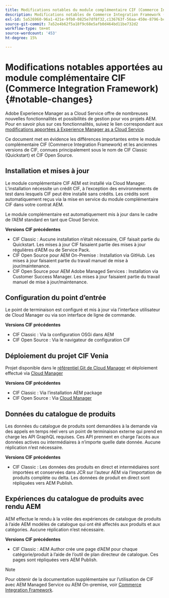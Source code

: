 ```yaml
---
title: Modifications notables du module complémentaire CIF (Commerce Integration Framework)
description: Modifications notables de Commerce Integration Framework (CIF) par rapport aux anciennes versions de CIF.
exl-id: 5a526960-96a1-421e-9fb0-0825e7df8f32,c136763f-56aa-450e-8796-bc84bf6c205d
source-git-commit: 7a52e4b62f5a18f9c68e5afb0d464bd11be732d2
workflow-type: tm+mt
source-wordcount: '453'
ht-degree: 15%

---
```


# Modifications notables apportées au module complémentaire CIF (Commerce Integration Framework){#notable-changes}

Adobe Experience Manager as a Cloud Service offre de nombreuses nouvelles fonctionnalités et possibilités de gestion pour vos projets AEM. Pour en savoir plus sur ces fonctionnalités, suivez le lien correspondant aux [modifications apportées à Experience Manager as a Cloud Service](/help/release-notes/aem-cloud-changes.md).

Ce document met en évidence les différences importantes entre le module complémentaire CIF (Commerce Integration Framework) et les anciennes versions de CIF, connues principalement sous le nom de CIF Classic (Quickstart) et CIF Open Source.

## Installation et mises à jour

Le module complémentaire CIF AEM est installé via Cloud Manager. L’installation nécessite un crédit CIF, à l’exception des environnements de test dans lesquels CIF peut être installé sans crédits. Les crédits sont automatiquement reçus via la mise en service du module complémentaire CIF dans votre contrat AEM.

Le module complémentaire est automatiquement mis à jour dans le cadre de l’AEM standard en tant que Cloud Service.

**Versions CIF précédentes**

* CIF Classic : Aucune installation n’était nécessaire, CIF faisait partie du Quickstart. Les mises à jour CIF faisaient partie des mises à jour régulières d’AEM ou de Service Pack.
* CIF Open Source pour AEM On-Premise : Installation via GitHub. Les mises à jour faisaient partie du travail manuel de mise à jour/maintenance.
* CIF Open Source pour AEM Adobe Managed Services : Installation via Customer Success Manager. Les mises à jour faisaient partie du travail manuel de mise à jour/maintenance.

## Configuration du point d’entrée

Le point de terminaison est configuré et mis à jour via l’interface utilisateur de Cloud Manager ou via son interface de ligne de commande.

**Versions CIF précédentes**

* CIF Classic : Via la configuration OSGi dans AEM
* CIF Open Source : Via le navigateur de configuration CIF

## Déploiement du projet CIF Venia

Projet disponible dans le [référentiel Git de Cloud Manager](https://docs.adobe.com/content/help/fr-FR/experience-manager-cloud-service/implementing/managing-code/integrating-with-git.html) et déploiement effectué via [Cloud Manager](https://docs.adobe.com/content/help/fr-FR/experience-manager-cloud-service/implementing/deploying/overview.html)

**Versions CIF précédentes**

* CIF Classic : Via l’installation AEM package
* CIF Open Source : Via [Cloud Manager](https://docs.adobe.com/content/help/fr/experience-manager-cloud-manager/using/introduction-to-cloud-manager.html)

## Données du catalogue de produits

Les données du catalogue de produits sont demandées à la demande via des appels en temps réel vers un point de terminaison externe qui prend en charge les API GraphQL requises. Ces API prennent en charge l’accès aux données actives ou intermédiaires à n’importe quelle date donnée. Aucune réplication n’est nécessaire.

**Versions CIF précédentes**

* CIF Classic : Les données des produits en direct et intermédiaires sont importées et conservées dans JCR sur l’auteur AEM via l’importation de produits complète ou delta. Les données de produit en direct sont répliquées vers AEM Publish.

## Expériences du catalogue de produits avec rendu AEM

AEM effectue le rendu à la volée des expériences de catalogue de produits à l’aide AEM modèles de catalogue qui ont été affectés aux produits et aux catégories. Aucune réplication n’est nécessaire.

**Versions CIF précédentes**

* CIF Classic : AEM Author crée une page d’AEM pour chaque catégorie/produit à l’aide de l’outil de plan directeur de catalogue. Ces pages sont répliquées vers AEM Publish.

>[!NOTE]
>
>Pour obtenir de la documentation supplémentaire sur l’utilisation de CIF avec AEM Managed Service ou AEM On-premise, voir [Commerce Integration Framework](https://www.adobe.io/apis/experiencecloud/commerce-integration-framework/getting-started.html).
